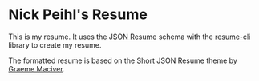 # Nick Peihl's Resume

This is my resume. It uses the [JSON Resume](http://jsonresume.org) schema with the [resume-cli](http://github.com/jsonresume/resume-cli) library to create my resume.

The formatted resume is based on the [Short](http://themes.jsonresume.org/theme/short) JSON Resume theme by [Graeme Maciver](http://www.graememaciver.com/).